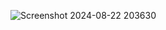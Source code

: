 ![Screenshot 2024-08-22 203630](https://github.com/user-attachments/assets/974d4d30-14ac-4342-a034-31d38a9306be)
